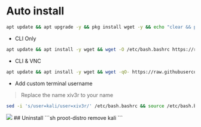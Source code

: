 # Auto install
```sh
apt update && apt upgrade -y && pkg install wget -y && echo "clear && proot-distro login kali" >> $PREFIX/etc/bash.bashrc && wget -qO- https://raw.githubusercontent.com/xiv3r/proot-distro-kali/refs/heads/main/files/setup.sh | sh && proot-distro login kali
```
- CLI Only
```sh
apt update && apt install -y wget && wget -O /etc/bash.bashrc https://raw.githubusercontent.com/xiv3r/proot-distro-kali/refs/heads/main/files/bash.bashrc && source /etc/bash.bashrc
```
- CLI & VNC
```sh
apt update && apt install -y wget && wget -qO- https://raw.githubusercontent.com/xiv3r/proot-distro-kali/refs/heads/main/files/xfce.sh | sh
```
- Add custom terminal username
> Replace the name xiv3r to your name
```sh
sed -i 's/user=kali/user=xiv3r/' /etc/bash.bashrc && source /etc/bash.bashrc
```
<img src="https://github.com/xiv3r/proot-distro-kali/blob/main/files/kalinh.png">
## Uninstall
```sh
proot-distro remove kali
```


